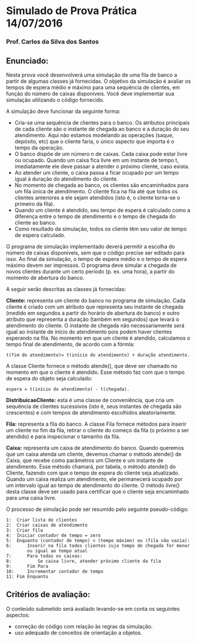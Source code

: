 # Simulado de Prova Prática 14/07/2016
### Prof. Carlos da Silva dos Santos

## **Enunciado:**

Nesta prova você desenvolverá uma simulação de uma fila de banco a partir de algumas classes já fornecidas. O objetivo da simulação é avaliar os tempos de espera médio e máximo para uma sequência de clientes, em função do número de caixas disponíveis. Você deve implementar sua simulação utilizando o código fornecido.

A simulação deve funcionar da seguinte forma:

* Cria-se uma sequência de clientes para o banco. Os atributos principais de cada cliente são o instante de chegada ao banco e a duração do seu atendimento. Aqui não estamos modelando as operações (saque, depósito, etc) que o cliente faria, o único aspecto que importa é o tempo da operação.
* O banco dispõe de um número n de caixas. Cada caixa pode estar livre ou ocupado. Quando um caixa fica livre em um instante de tempo t, imediatamente ele deve passar a atender o próximo cliente, caso exista.
* Ao atender um cliente, o caixa passa a ficar ocupado por um tempo igual à duração do atendimento do cliente.
* No momento de chegada ao banco, os clientes são encaminhados para um fila única de atendimento. O cliente fica na fila até que todos os clientes anteriores a ele sejam atendidos (isto é, o cliente torna-se o primeiro da fila).
* Quando um cliente é atendido, seu tempo de espera é calculado como a diferença entre o tempo de atendimento e o tempo de chegada do cliente ao banco.
* Como resultado da simulação, todos os cliente têm seu valor de tempo de espera calculado.

O programa de simulação implementado deverá permitir a escolha do número de caixas disponíveis, sem que o código precise ser editado para isso. Ao final da simulação, o tempo de espera médio e o tempo de espera máximo devem ser impressos. O programa deve simular a chegada de novos clientes durante um certo período (p. ex. uma hora), a partir do momento de abertura do banco.

A seguir serão descritas as classes já fornecidas:

**Cliente:** representa um cliente do banco no programa de simulação. Cada cliente é criado com um atributo que representa seu instante de chegada (medido em segundos a partir do horário de abertura do banco) e outro atributo que representa a duração (também em segundos) que levará o atendimento do cliente. O instante de chegada não necessariamente será igual ao instante de início do atendimento pois podem haver clientes esperando na fila. No momento em que um cliente é atendido, calculamos o tempo final de atendimento, de acordo com a fórmla:

`t(fim do atendimento)= t(início do atendimento) + duração atendimento.`

A classe Cliente fornece o método atende(), que deve ser chamado no momento em que o cliente é atendido. Esse método faz com que o tempo de espera do objeto seja calculado:

`espera = t(início do atendimento) - t(chegada).`

**DistribuicaoCliente:** esta é uma classe de conveniência, que cria um sequência de clientes sucessivos (isto é, seus instantes de chegada são crescentes) e com tempos de atendimento escolhidos aleatoriamente.

**Fila:** representa a fila do banco. A classe Fila fornece métodos para inserir um cliente no fim da fila, retirar o cliente do começo da fila (o próximo a ser atendido) e para inspecionar o tamanho da fila.

**Caixa:** representa um caixa de atendimento do banco. Quando queremos que um caixa atenda um cliente, devemos chamar o método atende() de Caixa, que recebe como parâmetros um Cliente e um instante de atendimento. Esse método chamará, por tabela, o método atende() do Cliente, fazendo com que o tempo de espera do cliente seja atualizado. Quando um caixa realiza um atendimento, ele permanecerá ocupado por um intervalo igual ao tempo de atendimento do cliente. O método livre() desta classe deve ser usado para certificar que o cliente seja encaminhado para uma caixa livre.

O processo de simulação pode ser resumido pelo seguinte pseudo-código:
```
1:  Criar lista de clientes
2:  Criar caixas de atendimento
3:  Criar fila
4:  Iniciar contador de tempo = zero
5:  Enquanto (contador de tempo) < (tempo máximo) ou (fila não vazia):
6:      Inserir na fila todos clientes cujo tempo de chegada for menor
        ou igual ao tempo atual
7:      Para todas os caixas:
8:          Se caixa livre, atender próximo cliente da fila
9:      Fim Para
10:     Incrementar contador de tempo
11: Fim Enquanto
```
## Critérios de avaliação:

O conteúdo submetido será avaliado levando-se em conta os seguintes
aspectos:

- correção do código com relação às regras da simulação.
- uso adequado de conceitos de orientação a objetos.